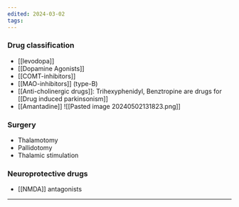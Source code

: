 ```yaml
---
edited: 2024-03-02
tags:
---
```

### Drug classification
- [[levodopa]] 
- [[Dopamine Agonists]] 
- [[COMT-inhibitors]] 
- [[MAO-inhibitors]] (type-B)
- [[Anti-cholinergic drugs]]: Trihexyphenidyl, Benztropine are drugs for [[Drug induced parkinsonism]] 
- [[Amantadine]] 
![[Pasted image 20240502131823.png]]
### Surgery
- Thalamotomy
- Pallidotomy
- Thalamic stimulation
### Neuroprotective drugs
- [[NMDA]] antagonists 

---
